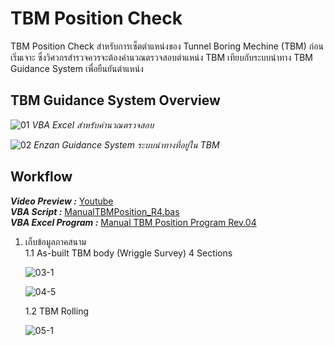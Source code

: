 # TBM Position Check
TBM Position Check สำหรับการเซ็ตตำแหน่งของ Tunnel Boring Mechine (TBM) ก่อนเริ่มเจาะ ซึ่งวิศวกรสำรวจควรจะต้องคำนวณตรวจสอบตำแหน่ง TBM เทียบกับระบบนำทาง TBM Guidance System เพื่อยืนยันตำแหน่ง

## TBM Guidance System Overview
![01](https://github.com/user-attachments/assets/e8b481ff-a198-4cf6-8e9c-733e28d2e188)
 _VBA Excel สำหรับคำนวณตรวจสอบ_

![02](https://github.com/user-attachments/assets/e15e82c6-da8b-4f3d-ae4d-53a20c6bbeec)
_Enzan Guidance System ระบบนำทางที่อยู่ใน TBM_

## Workflow
_**Video Preview :**_ [Youtube](https://www.youtube.com/watch?v=RnKc08XiZW0)\
_**VBA Script :**_ [ManualTBMPosition_R4.bas]()\
_**VBA Excel Program :**_ [Manual TBM Position Program Rev.04]()

 1. เก็บข้อมูลภาคสนาม\
    1.1 As-built TBM body (Wriggle Survey) 4 Sections
    
    ![03-1](https://github.com/user-attachments/assets/ddcb8166-d43a-414b-a5bb-d92669ca7656)

    ![04-5](https://github.com/user-attachments/assets/c31f3707-a0a7-4b5b-ad91-a85a9a143e3e)

    1.2 TBM Rolling 
    
    ![05-1](https://github.com/user-attachments/assets/e9232bd7-3497-4182-884b-4c478e9ea88e)

    
